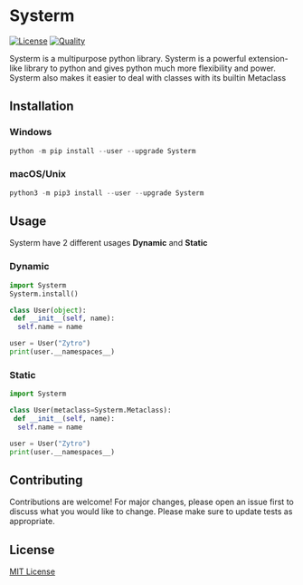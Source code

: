 # Systerm

[![License](https://img.shields.io/github/license/ZytroCode/Systerm.svg?style=for-the-badge)](LICENSE) [![Quality](https://img.shields.io/codacy/grade/fcac71cc3b0f4a42b4edceeb6c4bab75?style=for-the-badge)](QUALITY)

Systerm is a multipurpose python library. Systerm is a powerful extension-like library to python and gives python much more flexibility and power. Systerm also makes it easier to deal with classes with its builtin Metaclass

## Installation

### Windows

```py
python -m pip install --user --upgrade Systerm
```

### macOS/Unix

```py
python3 -m pip3 install --user --upgrade Systerm
```

## Usage

Systerm have 2 different usages **Dynamic** and **Static**

### Dynamic

```py
import Systerm
Systerm.install()

class User(object):
 def __init__(self, name):
  self.name = name

user = User("Zytro")
print(user.__namespaces__)
```

### Static

```py
import Systerm

class User(metaclass=Systerm.Metaclass):
 def __init__(self, name):
  self.name = name

user = User("Zytro")
print(user.__namespaces__)
```

## Contributing

Contributions are welcome! For major changes, please open an issue first to discuss what you would like to change. Please make sure to update tests as appropriate.

## License

[MIT License](https://github.com/ZytroCode/Systerm/blob/master/LICENSE)
